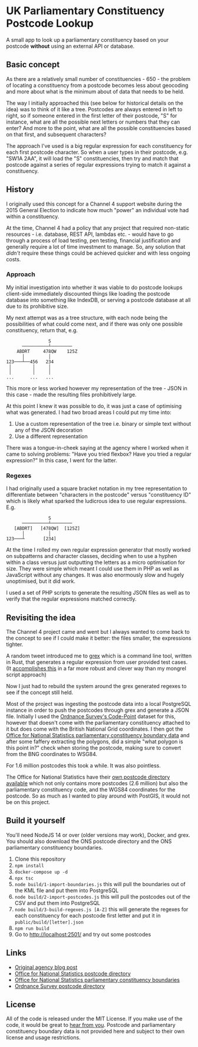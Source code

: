 # UK Parliamentary Constituency Postcode Lookup

A small app to look up a parliamentary constituency based on your postcode **without** using an external API or database.

## Basic concept

As there are a relatively small number of constituencies - 650 - the problem of locating a constituency from a postcode becomes less about geocoding and more about what is the minimum about of data that needs to be held.

The way I initially approached this (see below for historical details on the idea) was to think of it like a tree. Postcodes are always entered in left to right, so if someone entered in the first letter of their postcode, "S" for instance, what are all the possible next letters or numbers that they can enter? And more to the point, what are all the possible constituencies based on that first, and subsequent characters?

The approach I've used is a big regular expression for each constituency for each first postcode character. So when a user types in their postcode, e.g. "SW1A 2AA", it will load the "S" constituencies, then try and match that postcode against a series of regular expressions trying to match it against a constituency.

## History

I originally used this concept for a Channel 4 support website during the 2015 General Election to indicate how much "power" an individual vote had within a constituency.

At the time, Channel 4 had a policy that any project that required non-static resources - i.e. database, REST API, lambdas etc. - would have to go through a process of load testing, pen testing, financial justification and generally require a lot of time investment to manage. So, any solution that *didn't* require these things could be achieved quicker and with less ongoing costs.

### Approach

My initial investigation into whether it was viable to do postcode lookups client-side immediately discounted things like loading the postcode database into something like IndexDB, or serving a postcode database at all due to its prohibitive size.

My next attempt was as a tree structure, with each node being the possibilities of what could come next, and if there was only one possible constituency, return that, e.g.

```
                S
      ──────────┴────────
    ABDRT     478QW    125Z
      │         │
123───┴──456   234
 │        │     │
 │        │     │
...      ...   ...
```

This more or less worked however my representation of the tree - JSON in this case - made the resulting files prohibitively large.

At this point I knew it was possible to do, it was just a case of optimising what was generated. I had two broad areas I could put my time into:

1. Use a custom representation of the tree i.e. binary or simple text without any of the JSON decoration
2. Use a different representation

There was a tongue-in-cheek saying at the agency where I worked when it came to solving problems: "Have you tried flexbox? Have you tried a regular expression?" In this case, I went for the latter.

### Regexes

I had originally used a square bracket notation in my tree representation to differentiate between "characters in the postcode" versus "constituency ID" which is likely what sparked the ludicrous idea to use regular expressions. E.g.

```
                S
      ──────────┴────────
   [ABDRT]   [478QW]  [125Z]
      │         │
123───┴       [234]
```

At the time I rolled my own regular expression generator that mostly worked on subpatterns and character classes, deciding when to use a hyphen within a class versus just outputting the letters as a micro optimisation for size. They were simple which meant I could use them in PHP as well as JavaScript without any changes. It was also enormously slow and hugely unoptimised, but it did work.

I used a set of PHP scripts to generate the resulting JSON files as well as to verify that the regular expressions matched correctly.

## Revisiting the idea

The Channel 4 project came and went but I always wanted to come back to the concept to see if I could make it better: the files smaller, the expressions tighter.

A random tweet introduced me to [grex](https://github.com/pemistahl/grex) which is a command line tool, written in Rust, that generates a regular expression from user provided test cases. (It [accomplishes this](https://github.com/pemistahl/grex#7--how-does-it-work-top-) in a far more robust and clever way than my mongrel script approach)

Now I just had to rebuild the system around the grex generated regexes to see if the concept still held.

Most of the project was ingesting the postcode data into a local PostgreSQL instance in order to push the postcodes through grex and generate a JSON file. Initially I used the [Ordnance Survey's Code-Point](https://www.ordnancesurvey.co.uk/business-government/products/code-point-open) dataset for this, however that doesn't come with the parliamentary constituency attached to it but does come with the British National Grid coordinates. I then got the [Office for National Statistics parliamentary constituency boundary data](https://geoportal.statistics.gov.uk/search?collection=Dataset&sort=name&tags=all(BDY_PCON)) and after some faffery extracting the polygons, did a simple "what polygon is this point in?" check when storing the postcode, making sure to convert from the BNG coordinates to WSG84.

For 1.6 million postcodes this took a while. It was also pointless.

The Office for National Statistics have their [own postcode directory available](https://geoportal.statistics.gov.uk/datasets/ons-postcode-directory-february-2021) which not only contains more postcodes (2.6 million) but also the parliamentary constituency code, and the WGS84 coordinates for the postcode. So as much as I wanted to play around with PostGIS, it would not be on this project.

## Build it yourself

You'll need NodeJS 14 or over (older versions may work), Docker, and grex. You should also download the ONS postcode directory and the ONS parliamentary constituency boundaries.

1. Clone this repository
2. `npm install`
3. `docker-compose up -d`
4. `npx tsc`
5. `node build/1-import-boundaries.js` this will pull the boundaries out of the KML file and put them into PostgreSQL
6. `node build/2-import-postcodes.js` this will pull the postcodes out of the CSV and put them into PostgreSQL
7. `node build/3-build-regexes.js [A-Z]` this will generate the regexes for each constituency for each postcode first letter and put it in `public/build/[letter].json`
8. `npm run build`
9. Go to [http://localhost:2501/](localhost:2501) and try out some postcodes

## Links

* [Original agency blog post](https://joipolloi.com/postcodes-to-constituency-on-the-client-side/)
* [Office for National Statistics postcode directory](https://geoportal.statistics.gov.uk/datasets/ons-postcode-directory-february-2021)
* [Office for National Statistics parliamentary constituency boundaries](https://geoportal.statistics.gov.uk/search?collection=Dataset&sort=name&tags=all(BDY_PCON))
* [Ordnance Survey postcode directory](https://www.ordnancesurvey.co.uk/business-government/products/code-point-open)

## License

All of the code is released under the MIT License. If you make use of the code, it would be great to [hear from you](https://twitter.com/ceetea_). Postcode and parliamentary constituency boundary data is not provided here and subject to their own license and usage restrictions.
